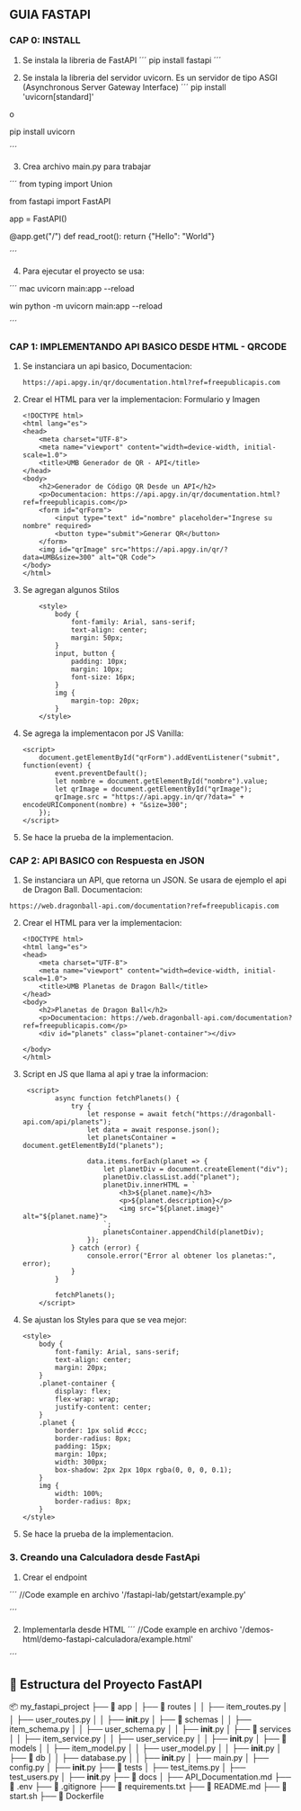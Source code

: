 <!---
Last Update : Marzo 16 /2025
-->

## GUIA FASTAPI

### CAP 0: INSTALL

1. Se instala la libreria de FastAPI
´´´
    pip install fastapi 
´´´

2. Se instala la libreria del servidor uvicorn. Es un servidor de tipo ASGI (Asynchronous Server Gateway Interface)
´´´
pip install 'uvicorn[standard]'

o

pip install uvicorn

´´´

3. Crea archivo main.py para trabajar

´´´
from typing import Union

from fastapi import FastAPI

app = FastAPI()


@app.get("/")
def read_root():
    return {"Hello": "World"}

´´´

4. Para ejecutar el proyecto se usa:

´´´
mac
    uvicorn main:app --reload

win
    python -m uvicorn main:app --reload

´´´

### CAP 1: IMPLEMENTANDO API BASICO DESDE HTML - QRCODE

1. Se instanciara un api basico, Documentacion:
    ```
    https://api.apgy.in/qr/documentation.html?ref=freepublicapis.com
    ```

2. Crear el HTML para ver la implementacion: Formulario y Imagen 
    ```
    <!DOCTYPE html>
    <html lang="es">
    <head>
        <meta charset="UTF-8">
        <meta name="viewport" content="width=device-width, initial-scale=1.0">
        <title>UMB Generador de QR - API</title>
    </head>
    <body>
        <h2>Generador de Código QR Desde un API</h2>
        <p>Documentacion: https://api.apgy.in/qr/documentation.html?ref=freepublicapis.com</p>
        <form id="qrForm">
            <input type="text" id="nombre" placeholder="Ingrese su nombre" required>
            <button type="submit">Generar QR</button>
        </form>
        <img id="qrImage" src="https://api.apgy.in/qr/?data=UMB&size=300" alt="QR Code">
    </body>
    </html>
    ```

3. Se agregan algunos Stilos

    ```
        <style>
            body {
                font-family: Arial, sans-serif;
                text-align: center;
                margin: 50px;
            }
            input, button {
                padding: 10px;
                margin: 10px;
                font-size: 16px;
            }
            img {
                margin-top: 20px;
            }
        </style>
    ```

4. Se agrega la implementacon por JS Vanilla:
    ```
    <script>
        document.getElementById("qrForm").addEventListener("submit", function(event) {
            event.preventDefault();
            let nombre = document.getElementById("nombre").value;
            let qrImage = document.getElementById("qrImage");
            qrImage.src = "https://api.apgy.in/qr/?data=" + encodeURIComponent(nombre) + "&size=300";
        });
    </script>
    ```

5. Se hace la prueba de la implementacion.



### CAP 2: API BASICO con Respuesta en JSON

1. Se instanciara un API, que retorna un JSON. Se usara de ejemplo el api de Dragon Ball. Documentacion:

```
https://web.dragonball-api.com/documentation?ref=freepublicapis.com
```

2. Crear el HTML para ver la implementacion: 

    ```
    <!DOCTYPE html>
    <html lang="es">
    <head>
        <meta charset="UTF-8">
        <meta name="viewport" content="width=device-width, initial-scale=1.0">
        <title>UMB Planetas de Dragon Ball</title>
    </head>
    <body>
        <h2>Planetas de Dragon Ball</h2>
        <p>Documentacion: https://web.dragonball-api.com/documentation?ref=freepublicapis.com</p>
        <div id="planets" class="planet-container"></div>

    </body>
    </html>

    ```

3. Script en JS que llama al api y trae la informacion:

    ```
     <script>
            async function fetchPlanets() {
                try {
                    let response = await fetch("https://dragonball-api.com/api/planets");
                    let data = await response.json();
                    let planetsContainer = document.getElementById("planets");
                    
                    data.items.forEach(planet => {
                        let planetDiv = document.createElement("div");
                        planetDiv.classList.add("planet");
                        planetDiv.innerHTML = `
                            <h3>${planet.name}</h3>
                            <p>${planet.description}</p>
                            <img src="${planet.image}" alt="${planet.name}">
                        `;
                        planetsContainer.appendChild(planetDiv);
                    });
                } catch (error) {
                    console.error("Error al obtener los planetas:", error);
                }
            }

            fetchPlanets();
        </script>
    ```

4. Se ajustan los Styles para que se vea mejor:
    ```
    <style>
        body {
            font-family: Arial, sans-serif;
            text-align: center;
            margin: 20px;
        }
        .planet-container {
            display: flex;
            flex-wrap: wrap;
            justify-content: center;
        }
        .planet {
            border: 1px solid #ccc;
            border-radius: 8px;
            padding: 15px;
            margin: 10px;
            width: 300px;
            box-shadow: 2px 2px 10px rgba(0, 0, 0, 0.1);
        }
        img {
            width: 100%;
            border-radius: 8px;
        }
    </style>

    ```

5. Se hace la prueba de la implementacion.


### 3. Creando una Calculadora desde FastApi

1. Crear el endpoint

´´´
//Code example en archivo '/fastapi-lab/getstart/example.py'

´´´

2. Implementarla desde HTML
´´´
//Code example en archivo '/demos-html/demo-fastapi-calculadora/example.html'

´´´





## 📂 Estructura del Proyecto FastAPI

📦 my_fastapi_project
├── 📂 app
│   ├── 📂 routes
│   │   ├── item_routes.py
│   │   ├── user_routes.py
│   │   ├── __init__.py
│   ├── 📂 schemas
│   │   ├── item_schema.py
│   │   ├── user_schema.py
│   │   ├── __init__.py
│   ├── 📂 services
│   │   ├── item_service.py
│   │   ├── user_service.py
│   │   ├── __init__.py
│   ├── 📂 models
│   │   ├── item_model.py
│   │   ├── user_model.py
│   │   ├── __init__.py
│   ├── 📂 db
│   │   ├── database.py
│   │   ├── __init__.py
│   ├── main.py
│   ├── config.py
│   ├── __init__.py
├── 📂 tests
│   ├── test_items.py
│   ├── test_users.py
│   ├── __init__.py
├── 📂 docs
│   ├── API_Documentation.md
├── 📜 .env
├── 📜 .gitignore
├── 📜 requirements.txt
├── 📜 README.md
├── 📜 start.sh
├── 📜 Dockerfile

